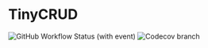# TinyCRUD

![GitHub Workflow Status (with event)](https://img.shields.io/github/actions/workflow/status/GuoXiCheng/TinyCRUD/ci.yml)
![Codecov branch](https://img.shields.io/codecov/c/github/GuoXiCheng/TinyCRUD/main)



